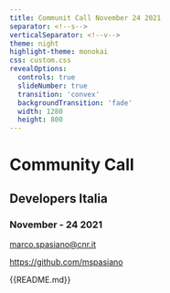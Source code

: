```yaml
---
title: Communit Call November 24 2021
separator: <!--s-->
verticalSeparator: <!--v-->
theme: night
highlight-theme: monokai
css: custom.css
revealOptions:
  controls: true
  slideNumber: true
  transition: 'convex'
  backgroundTransition: 'fade'
  width: 1280
  height: 800
---
```


# Community Call
## Developers Italia 
### November - 24 2021
marco.spasiano@cnr.it 

https://github.com/mspasiano

{{README.md}}

